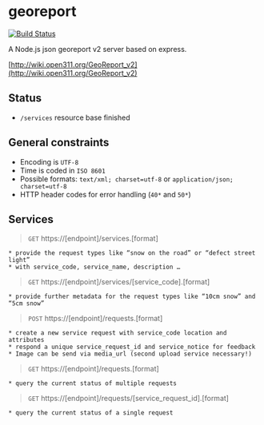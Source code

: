 georeport
=========

[![Build Status](https://secure.travis-ci.org/stetro/georeport.png)](https://travis-ci.org/stetro/georeport.png)

A Node.js json georeport v2 server based on express.

[http://wiki.open311.org/GeoReport_v2](http://wiki.open311.org/GeoReport_v2)

Status
------

* `/services` resource base finished

General constraints
-------------------
* Encoding is `UTF-8`
* Time is coded in `ISO 8601`
* Possible formats:  `text/xml; charset=utf-8` or `application/json; charset=utf-8`
* HTTP header codes for error handling (`40*` and `50*`)

Services
--------
> `GET` https://[endpoint]/services.[format]

	* provide the request types like “snow on the road” or “defect street light”
	* with service_code, service_name, description …

> `GET` https://[endpoint]/services/[service_code].[format]

	* provide further metadata for the request types like “10cm snow” and “5cm snow”

> `POST` https://[endpoint]/requests.[format]

	* create a new service request with service_code location and attributes
	* respond a unique service_request_id and service_notice for feedback
	* Image can be send via media_url (second upload service necessary!)

> `GET` https://[endpoint]/requests.[format]

	* query the current status of multiple requests

> `GET` https://[endpoint]/requests/[service_request_id].[format]

	* query the current status of a single request
